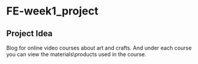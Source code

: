 # FE-week1_project

## Project Idea
Blog for online video courses about art and crafts. And under each course you can view the materials\products used in the course.

